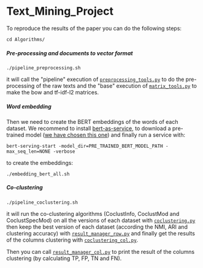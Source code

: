 # Text_Mining_Project

To reproduce the results of the paper you can do the following steps:

```cd Algorithms/```

##### Pre-processing and documents to vector format

```./pipeline_preprocessing.sh```

it will call the "pipeline" execution of [```preprocessing_tools.py```](https://github.com/MatPont/Text_Mining_Project/blob/master/Algorithms/preprocessing_tools.py) to do the pre-processing of the raw texts and the "base" execution of [```matrix_tools.py```](https://github.com/MatPont/Text_Mining_Project/blob/master/Algorithms/matrix_tools.py) to make the bow and tf-idf-l2 matrices.

##### Word embedding

Then we need to create the BERT embeddings of the words of each dataset. We recommend to install [bert-as-service](https://github.com/hanxiao/bert-as-service), to download a pre-trained model ([we have chosen this one](https://storage.googleapis.com/bert_models/2018_10_18/uncased_L-12_H-768_A-12.zip)) and finally run a service with:

```bert-serving-start -model_dir=PRE_TRAINED_BERT_MODEL_PATH -max_seq_len=NONE -verbose```

to create the embeddings:

```./embedding_bert_all.sh```

##### Co-clustering

```./pipeline_coclustering.sh``` 

it will run the co-clustering algorithms (CoclustInfo, CoclustMod and CoclustSpecMod) on all the versions of each dataset with [```coclustering.py```](https://github.com/MatPont/Text_Mining_Project/blob/master/Algorithms/coclustering.py) then keep the best version of each dataset (according the NMI, ARI and clustering accuracy) with [```result_manager_row.py```](https://github.com/MatPont/Text_Mining_Project/blob/master/Algorithms/result_manager_row.py) and finally get the results of the columns clustering with [```coclustering_col.py```](https://github.com/MatPont/Text_Mining_Project/blob/master/Algorithms/coclustering_col.py).

Then you can call [```result_manager_col.py```](https://github.com/MatPont/Text_Mining_Project/blob/master/Algorithms/result_manager_col.py) to print the result of the columns clustering (by calculating TP, FP, TN and FN).
